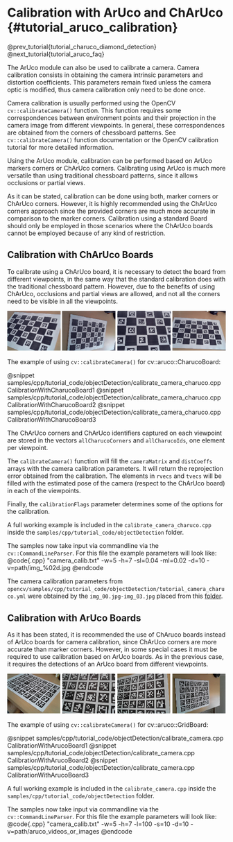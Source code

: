Calibration with ArUco and ChArUco {#tutorial_aruco_calibration}
==============================

@prev_tutorial{tutorial_charuco_diamond_detection}
@next_tutorial{tutorial_aruco_faq}

The ArUco module can also be used to calibrate a camera. Camera calibration consists in obtaining the
camera intrinsic parameters and distortion coefficients. This parameters remain fixed unless the camera
optic is modified, thus camera calibration only need to be done once.

Camera calibration is usually performed using the OpenCV `cv::calibrateCamera()` function. This function
requires some correspondences between environment points and their projection in the camera image from
different viewpoints. In general, these correspondences are obtained from the corners of chessboard
patterns. See `cv::calibrateCamera()` function documentation or the OpenCV calibration tutorial for
more detailed information.

Using the ArUco module, calibration can be performed based on ArUco markers corners or ChArUco corners.
Calibrating using ArUco is much more versatile than using traditional chessboard patterns, since it
allows occlusions or partial views.

As it can be stated, calibration can be done using both, marker corners or ChArUco corners. However,
it is highly recommended using the ChArUco corners approach since the provided corners are much
more accurate in comparison to the marker corners. Calibration using a standard Board should only be
employed in those scenarios where the ChArUco boards cannot be employed because of any kind of restriction.

Calibration with ChArUco Boards
------

To calibrate using a ChArUco board, it is necessary to detect the board from different viewpoints, in the
same way that the standard calibration does with the traditional chessboard pattern. However, due to the
benefits of using ChArUco, occlusions and partial views are allowed, and not all the corners need to be
visible in all the viewpoints.

![ChArUco calibration viewpoints](images/charucocalibration.jpg)

The example of using `cv::calibrateCamera()` for cv::aruco::CharucoBoard:

@snippet samples/cpp/tutorial_code/objectDetection/calibrate_camera_charuco.cpp CalibrationWithCharucoBoard1
@snippet samples/cpp/tutorial_code/objectDetection/calibrate_camera_charuco.cpp CalibrationWithCharucoBoard2
@snippet samples/cpp/tutorial_code/objectDetection/calibrate_camera_charuco.cpp CalibrationWithCharucoBoard3

The ChArUco corners and ChArUco identifiers captured on each viewpoint are stored in the vectors `allCharucoCorners` and `allCharucoIds`, one element per viewpoint.

The `calibrateCamera()` function will fill the `cameraMatrix` and `distCoeffs` arrays with the camera calibration parameters. It will return the reprojection
error obtained from the calibration. The elements in `rvecs` and `tvecs` will be filled with the estimated pose of the camera (respect to the ChArUco board)
in each of the viewpoints.

Finally, the `calibrationFlags` parameter determines some of the options for the calibration.

A full working example is included in the `calibrate_camera_charuco.cpp` inside the `samples/cpp/tutorial_code/objectDetection` folder.

The samples now take input via commandline via the `cv::CommandLineParser`. For this file the example
parameters will look like:
@code{.cpp}
    "camera_calib.txt" -w=5 -h=7 -sl=0.04 -ml=0.02 -d=10
    -v=path/img_%02d.jpg
@endcode

The camera calibration parameters from `opencv/samples/cpp/tutorial_code/objectDetection/tutorial_camera_charuco.yml`
were obtained by the `img_00.jpg-img_03.jpg` placed from this
[folder](https://github.com/opencv/opencv_contrib/tree/4.6.0/modules/aruco/tutorials/aruco_calibration/images).

Calibration with ArUco Boards
------

As it has been stated, it is recommended the use of ChAruco boards instead of ArUco boards for camera calibration, since
ChArUco corners are more accurate than marker corners. However, in some special cases it must be required to use calibration
based on ArUco boards. As in the previous case, it requires the detections of an ArUco board from different viewpoints.

![ArUco calibration viewpoints](images/arucocalibration.jpg)

The example of using `cv::calibrateCamera()` for cv::aruco::GridBoard:

@snippet samples/cpp/tutorial_code/objectDetection/calibrate_camera.cpp CalibrationWithArucoBoard1
@snippet samples/cpp/tutorial_code/objectDetection/calibrate_camera.cpp CalibrationWithArucoBoard2
@snippet samples/cpp/tutorial_code/objectDetection/calibrate_camera.cpp CalibrationWithArucoBoard3

A full working example is included in the `calibrate_camera.cpp` inside the `samples/cpp/tutorial_code/objectDetection` folder.

The samples now take input via commandline via the `cv::CommandLineParser`. For this file the example
parameters will look like:
@code{.cpp}
    "camera_calib.txt" -w=5 -h=7 -l=100 -s=10 -d=10
    -v=path/aruco_videos_or_images
@endcode
